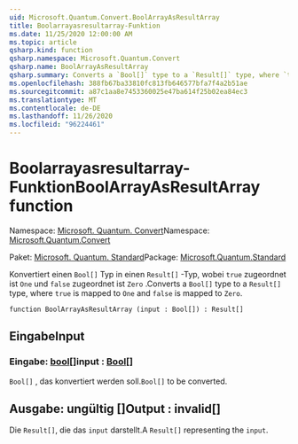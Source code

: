```yaml
---
uid: Microsoft.Quantum.Convert.BoolArrayAsResultArray
title: Boolarrayasresultarray-Funktion
ms.date: 11/25/2020 12:00:00 AM
ms.topic: article
qsharp.kind: function
qsharp.namespace: Microsoft.Quantum.Convert
qsharp.name: BoolArrayAsResultArray
qsharp.summary: Converts a `Bool[]` type to a `Result[]` type, where `true` is mapped to `One` and `false` is mapped to `Zero`.
ms.openlocfilehash: 388fb67ba33810fc813fb646577bfa7f4a2b51ae
ms.sourcegitcommit: a87c1aa8e7453360025e47ba614f25b02ea84ec3
ms.translationtype: MT
ms.contentlocale: de-DE
ms.lasthandoff: 11/26/2020
ms.locfileid: "96224461"
---
```

# <a name="boolarrayasresultarray-function"></a><span data-ttu-id="229bc-102">Boolarrayasresultarray-Funktion</span><span class="sxs-lookup"><span data-stu-id="229bc-102">BoolArrayAsResultArray function</span></span>

<span data-ttu-id="229bc-103">Namespace: [Microsoft. Quantum. Convert](xref:Microsoft.Quantum.Convert)</span><span class="sxs-lookup"><span data-stu-id="229bc-103">Namespace: [Microsoft.Quantum.Convert](xref:Microsoft.Quantum.Convert)</span></span>

<span data-ttu-id="229bc-104">Paket: [Microsoft. Quantum. Standard](https://nuget.org/packages/Microsoft.Quantum.Standard)</span><span class="sxs-lookup"><span data-stu-id="229bc-104">Package: [Microsoft.Quantum.Standard](https://nuget.org/packages/Microsoft.Quantum.Standard)</span></span>


<span data-ttu-id="229bc-105">Konvertiert einen `Bool[]` Typ in einen `Result[]` -Typ, wobei `true` zugeordnet ist `One` und `false` zugeordnet ist `Zero` .</span><span class="sxs-lookup"><span data-stu-id="229bc-105">Converts a `Bool[]` type to a `Result[]` type, where `true` is mapped to `One` and `false` is mapped to `Zero`.</span></span>

```qsharp
function BoolArrayAsResultArray (input : Bool[]) : Result[]
```


## <a name="input"></a><span data-ttu-id="229bc-106">Eingabe</span><span class="sxs-lookup"><span data-stu-id="229bc-106">Input</span></span>

### <a name="input--bool"></a><span data-ttu-id="229bc-107">Eingabe: [bool](xref:microsoft.quantum.lang-ref.bool)[]</span><span class="sxs-lookup"><span data-stu-id="229bc-107">input : [Bool](xref:microsoft.quantum.lang-ref.bool)[]</span></span>

<span data-ttu-id="229bc-108">`Bool[]` , das konvertiert werden soll.</span><span class="sxs-lookup"><span data-stu-id="229bc-108">`Bool[]` to be converted.</span></span>



## <a name="output--__invalidresult__"></a><span data-ttu-id="229bc-109">Ausgabe: __ungültig <Result>__[]</span><span class="sxs-lookup"><span data-stu-id="229bc-109">Output : __invalid<Result>__[]</span></span>

<span data-ttu-id="229bc-110">Die `Result[]`, die das `input` darstellt.</span><span class="sxs-lookup"><span data-stu-id="229bc-110">A `Result[]` representing the `input`.</span></span>
